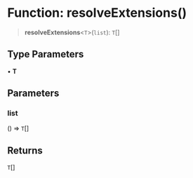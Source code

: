 # Function: resolveExtensions()

> **resolveExtensions**\<`T`\>(`list`): `T`[]

## Type Parameters

• **T**

## Parameters

### list

() => `T`[]

## Returns

`T`[]

